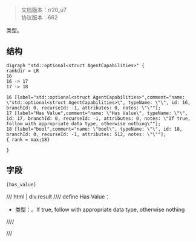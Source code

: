 # <!-- md:samp std::optional&lt;struct AgentCapabilities&gt; -->

> 文档版本：r/20_u7<br/>协议版本：662

<!-- md:samp std::optional&lt;struct AgentCapabilities&gt; -->类型。

## 结构

```viz
digraph "std::optional<struct AgentCapabilities>" {
rankdir = LR
16
16 -> 17
17 -> 18

16 [label="std::optional<struct AgentCapabilities>",comment="name: \"std::optional<struct AgentCapabilities>\", typeName: \"\", id: 16, branchId: 0, recurseId: -1, attributes: 0, notes: \"\""];
17 [label="Has Value",comment="name: \"Has Value\", typeName: \"\", id: 17, branchId: 0, recurseId: -1, attributes: 0, notes: \"If true, follow with appropriate data type, otherwise nothing\""];
18 [label="bool",comment="name: \"bool\", typeName: \"\", id: 18, branchId: 0, recurseId: -1, attributes: 512, notes: \"\""];
{ rank = max;18}

}

```

## 字段

```title='std::optional<struct AgentCapabilities>'
[has_value]
```

/// html | div.result
//// define
Has Value：<!-- md:samp bool -->

- 类型：<!-- md:samp bool -->。If true, follow with appropriate data type, otherwise nothing


////

///

